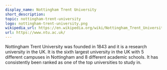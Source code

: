 ```yaml
---
display_name: Nottingham Trent University
short_description: 
topic: nottingham-trent-university
logo: nottingham-trent-university.png
wikipedia_url: https://en.wikipedia.org/wiki/Nottingham_Trent_University
url: https://www.ntu.ac.uk/
---
```

Nottingham Trent University was founded in 1843 and it is a research university in the UK. It is the sixth largest university in the UK with 5 different campuses in Nottingham and 8 different academic schools. It has consistently been ranked as one of the top universities to study in. 
